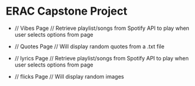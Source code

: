 # ERAC Capstone Project

* // Vibes Page // Retrieve playlist/songs from Spotify API to play when user selects options from page

* // Quotes Page // Will display random quotes from a .txt file

* // lyrics Page // Retrieve playlist/songs from Spotify API to play when user selects options from page

* // flicks Page // Will display random images 
